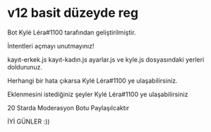 # v12 basit düzeyde reg
Bot Kylé Léra#1100 tarafından geliştirilmiştir.

İntentleri açmayı unutmayınız!

kayıt-erkek.js kayıt-kadın.js ayarlar.js ve kyle.js dosyasındaki yerleri doldurunuz.

Herhangi bir hata çıkarsa Kylé Léra#1100 ye ulaşabilirsiniz.

Eklenmesini istediğiniz şeyler Kylé Léra#1100 ye ulaşabilirsiniz

20 Starda Moderasyon Botu Paylaşılcaktır 

İYİ GÜNLER :))